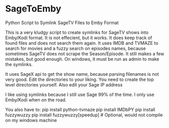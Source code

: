 # SageToEmby
Python Script to Symlink SageTV Files to Emby Format

This is a very kludgy script to create symlinks for SageTV shows into Emby/Kodi format. It is not effecient, but it works. It does keep track of found files and does not search them again. It uses IMDB and TVMAZE to search for movies and a fuzzy search on episodes names, because sometimes SageTV does not scrape the Season/Episode. It still makes a few mistakes, but good enough. On windows, it must be run as admin to make the symlinks.

It uses SageX api to get the show name, because parsing filenames is not very good.
Edit the directories to your liking. You need to create the top level directories yourself. Also edit your Sage IP address

I like using symlinks because I still use Sage 99% of the time. I only use Emby/Kodi when on the road.

You also have to:
pip install python-tvmaze
pip install IMDbPY
pip install fuzzywuzzy
pip install fuzzywuzzy[speedup] # Optional, would not compile on my windows machine
